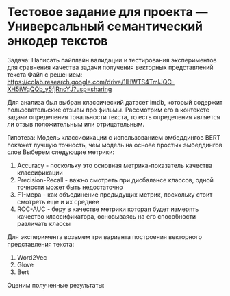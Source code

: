 # Тестовое задание для проекта  — Универсальный семантический энкодер текстов
Задача: Написать пайплайн валидации и тестирования экспериментов для сравнения качества задачи получения векторных представлений текста
Файл с решением: https://colab.research.google.com/drive/1lHWTS4TmlJQC-XH5iWqQQb_y5fjRncYJ?usp=sharing

Для анализа был выбран классический датасет imdb, который содержит пользовательские отзывы про фильмы. Рассмотрим его в контексте задачи определения тональности текста, то есть определения является ли отзыв положительным или отрицательным.

Гипотеза: Модель классификации с использованием эмбеддингов BERT покажет лучшую точность, чем модель на основе простых эмбеддингов слов
Выберем следующие метрики: 
1) Accuracy - поскольку это основная метрика-показатель качества классификации
2) Precision-Recall - важно смотреть при дисбалансе классов, одной точности может быть недостаточно
3) F1-мера - как объединение предыдущих метрик, поскольку стоит смотреть еще и их среднее
4) ROC-AUC - беру в качестве метрики которая будет измерять качество классификатора, основываясь на его способности различать классы

Для эксперимента возьмем три варианта построения векторного представления текста:
1) Word2Vec
2) Glove
3) Bert

Оценим полученные результаты:

